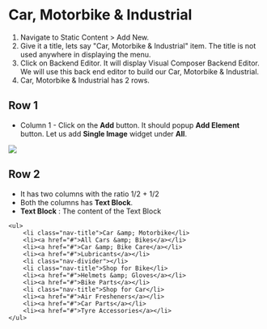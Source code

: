 # Car, Motorbike & Industrial

1. Navigate to Static Content > Add New.
2. Give it a title, lets say "Car, Motorbike & Industrial" item. The title is not used anywhere in displaying the menu.
3. Click on Backend Editor. It will display Visual Composer Backend Editor. We will use this back end editor to build our Car, Motorbike & Industrial.
4. Car, Motorbike & Industrial has 2 rows.


## Row 1

 * Column 1 - Click on the **Add** button. It should popup **Add Element** button. Let us add **Single Image** widget under **All**.

  ![](http://transvelo.github.io/docs/electro/images/single-image-seting.png)

## Row 2
* It has two columns with the ratio 1/2 + 1/2
* Both the columns has **Text Block**.
* **Text Block** : The content of the Text Block

```
<ul>
	<li class="nav-title">Car &amp; Motorbike</li>
	<li><a href="#">All Cars &amp; Bikes</a></li>
	<li><a href="#">Car &amp; Bike Care</a></li>
	<li><a href="#">Lubricants</a></li>
	<li class="nav-divider"></li>
	<li class="nav-title">Shop for Bike</li>
	<li><a href="#">Helmets &amp; Gloves</a></li>
	<li><a href="#">Bike Parts</a></li>
	<li class="nav-title">Shop for Car</li>
	<li><a href="#">Air Fresheners</a></li>
	<li><a href="#">Car Parts</a></li>
	<li><a href="#">Tyre Accessories</a></li>
</ul>
```




